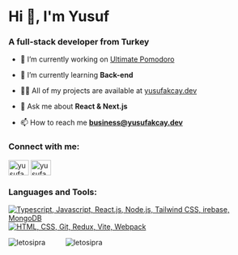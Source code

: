 <h1>Hi 👋, I'm Yusuf</h1>
<h3>A full-stack developer from Turkey</h3>


- 🔭 I’m currently working on [Ultimate Pomodoro](https://github.com/LetoSipra/ultimate-pomodoro)

- 🌱 I’m currently learning **Back-end**

- 👨‍💻 All of my projects are available at [yusufakcay.dev](https://yusufakcay.dev/)

- 💬 Ask me about **React & Next.js**

- 📫 How to reach me **business@yusufakcay.dev**

<h3 align="left">Connect with me:</h3>
<p align="left">
<a href="https://twitter.com/yusufakcay22" target="blank"><img align="center" src="https://raw.githubusercontent.com/rahuldkjain/github-profile-readme-generator/master/src/images/icons/Social/twitter.svg" alt="yusufakcay22" height="30" width="40" /></a>
<a href="https://linkedin.com/in/yusufakcay-dev" target="blank"><img align="center" src="https://raw.githubusercontent.com/rahuldkjain/github-profile-readme-generator/master/src/images/icons/Social/linked-in-alt.svg" alt="yusufakcay-dev" height="30" width="40" /></a>
</p>

<h3 align="left">Languages and Tools:</h3>
<p align="left">
  <a href="#">
    <img src="https://skillicons.dev/icons?i=ts,js,nextjs,react,nodejs,tailwind,firebase,mongodb" alt="Typescript, Javascript, React.js, Node.js, Tailwind CSS, irebase, MongoDB" />
    <img src="https://skillicons.dev/icons?i=html,css,git,redux,vite,webpack" alt="HTML, CSS, Git, Redux, Vite, Webpack" />
    
 </a>
</p>

<p><img src="https://github-readme-stats.vercel.app/api/top-langs?username=letosipra&show_icons=true&theme=dracula&locale=en&layout=compact" alt="letosipra" />   &ensp;&ensp;       &ensp;&ensp;     <img src="https://github-readme-streak-stats.herokuapp.com/?user=letosipra&theme=dark" alt="letosipra" /></p>

